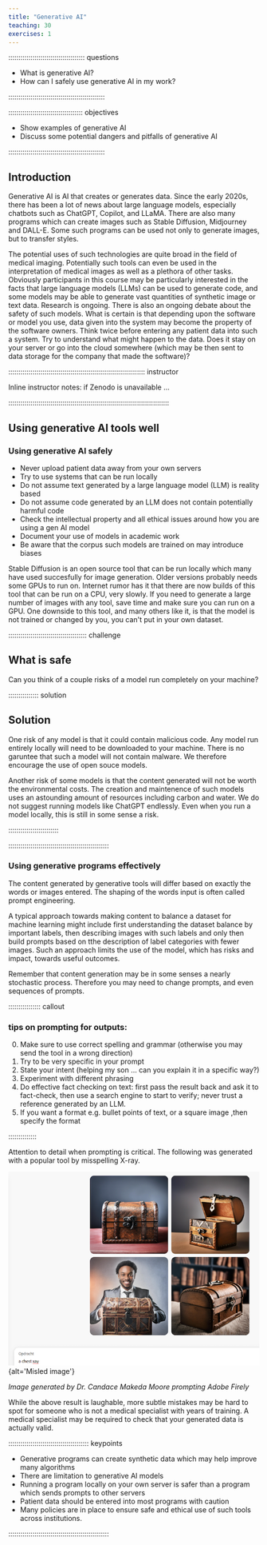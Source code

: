 ```yaml
---
title: "Generative AI"
teaching: 30
exercises: 1
---
```


:::::::::::::::::::::::::::::::::::::: questions 

- What is generative AI?
- How can I safely use generative AI in my work?

::::::::::::::::::::::::::::::::::::::::::::::::

::::::::::::::::::::::::::::::::::::: objectives

- Show examples of generative AI
- Discuss some potential dangers and pitfalls of generative AI


::::::::::::::::::::::::::::::::::::::::::::::::

## Introduction

Generative AI is AI that creates or generates data. Since the early 2020s, there has been a lot of news about large language models, especially chatbots such as ChatGPT, Copilot, and LLaMA. There are also many programs which can create images such as Stable Diffusion, Midjourney and DALL-E. Some such programs can be used not only to generate images, but to transfer styles.

The potential uses of such technologies are quite broad in the field of medical imaging. Potentially such tools can even be used in the interpretation of medical images as well as a plethora of other tasks. Obviously participants in this course may be particularly interested in the facts that large language models (LLMs) can be used to generate code, and some models may be able to generate vast quantities of synthetic image or text data. Research is ongoing. There is also an ongoing debate about the safety of such models. What is certain is that depending upon the software or model you use, data given into the system may become the property of the software owners. Think twice before entering any patient data into such a system. Try to understand what might happen to the data. Does it stay on your server or go into the cloud somewhere (which may be then sent to data storage for the company that made the software)? 

:::::::::::::::::::::::::::::::::::::::::::::::::::::::::::::::::::: instructor

Inline instructor notes: if Zenodo is unavailable ...

::::::::::::::::::::::::::::::::::::::::::::::::::::::::::::::::::::::::::::::::

## Using generative AI tools well

### Using generative AI safely

- Never upload patient data away from your own servers
- Try to use systems that can be run locally
- Do not assume text generated by a large language model (LLM) is reality based
- Do not assume code generated by an LLM does not contain potentially harmful code
- Check the intellectual property and all ethical issues around how you are using a gen AI model
- Document your use of models in academic work
- Be aware that the corpus such models are trained on may introduce biases

Stable Diffusion is an open source tool that can be run locally which many have used succesfully for image generation. Older versions probably needs some GPUs to run on. Internet rumor has it that there are now builds of this tool that can be run on a CPU, very slowly. If you need to generate a large number of images with any tool, save time and make sure you can run on a GPU.
One downside to this tool, and many others like it, is that the model is not trained or changed by you, you can't put in your own dataset.


:::::::::::::::::::::::::::::::::::::::  challenge

## What is safe

Can you think of a couple risks of a model run completely on your machine?

:::::::::::::::  solution

## Solution

One risk of any model is that it could contain malicious code. Any model run entirely locally will need to be downloaded to your machine. There is no garuntee that such a model will not contain malware. We therefore encourage the use of open souce models.

Another risk of some models is that the content generated will not be worth the environmental costs. The creation and maintenence of such models uses an astounding amount of resources including carbon and water. We do not suggest running models like ChatGPT endlessly. Even when you run a model locally, this is still in some sense a risk. 

:::::::::::::::::::::::::

::::::::::::::::::::::::::::::::::::::::::::::::::

### Using generative programs effectively

The content generated by generative tools will differ based on exactly the words or images entered. The shaping of the words input is often called prompt engineering. 

A typical approach towards making content to balance a dataset for machine learning might include first understanding the dataset balance by important labels, then describing images with such labels and only then build prompts based on tthe description of label categories with fewer images. Such an approach limits the use of the model, which has risks and impact, towards useful outcomes.

Remember that content generation may be in some senses a nearly stochastic process. Therefore you may need to change prompts, and even sequences of prompts. 

:::::::::::::::: callout

### tips on prompting for outputs:

0. Make sure to use correct spelling and grammar (otherwise you may send the tool in a wrong direction)
1. Try to be very specific in your prompt
2. State your intent (helping my son ... can you explain it in a specific way?)
3. Experiment with different phrasing
4. Do effective fact checking on text: first pass the result back and ask it to fact-check, then use a search engine to start to verify; never trust a reference generated by an LLM.
5. If you want a format e.g. bullet points of text, or a square image ,then specify the format

::::::::::::::

Attention to detail when prompting is critical. The following was generated with a popular tool by misspelling X-ray.

![](fig/chest_xay.png){alt='Misled image'}

*Image generated by Dr. Candace Makeda Moore prompting Adobe Firely*


While the above result is laughable, more subtle mistakes may be hard to spot for someone who is not a medical specialist with years of training. A medical specialist may be required to check that your generated data is actually valid. 



:::::::::::::::::::::::::::::::::::::::: keypoints

- Generative programs can create synthetic data which may help improve many algorithms
- There are limitation to generative AI models
- Running a program locally on your own server is safer than a program which sends prompts to other servers
- Patient data should be entered into most programs with caution
- Many policies are in place to ensure safe and ethical use of such tools across institutions.

::::::::::::::::::::::::::::::::::::::::::::::::::
